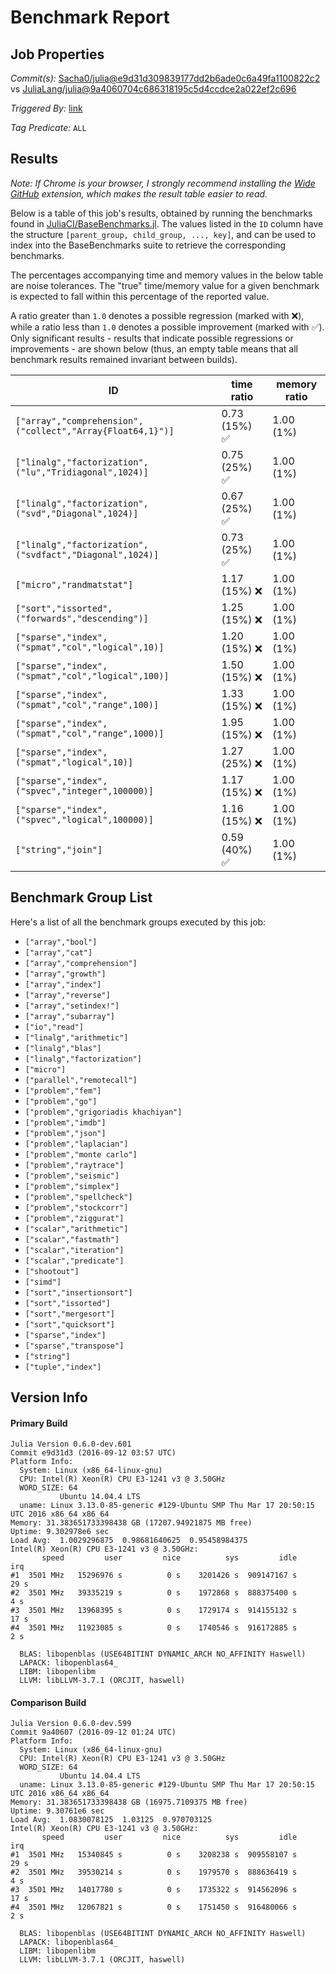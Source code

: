# Benchmark Report

## Job Properties

*Commit(s):* [Sacha0/julia@e9d31d309839177dd2b6ade0c6a49fa1100822c2](https://github.com/Sacha0/julia/commit/e9d31d309839177dd2b6ade0c6a49fa1100822c2) vs [JuliaLang/julia@9a4060704c686318195c5d4ccdce2a022ef2c696](https://github.com/JuliaLang/julia/commit/9a4060704c686318195c5d4ccdce2a022ef2c696)

*Triggered By:* [link](https://github.com/JuliaLang/julia/pull/17900#issuecomment-246238159)

*Tag Predicate:* `ALL`

## Results

*Note: If Chrome is your browser, I strongly recommend installing the [Wide GitHub](https://chrome.google.com/webstore/detail/wide-github/kaalofacklcidaampbokdplbklpeldpj?hl=en)
extension, which makes the result table easier to read.*

Below is a table of this job's results, obtained by running the benchmarks found in
[JuliaCI/BaseBenchmarks.jl](https://github.com/JuliaCI/BaseBenchmarks.jl). The values
listed in the `ID` column have the structure `[parent_group, child_group, ..., key]`,
and can be used to index into the BaseBenchmarks suite to retrieve the corresponding
benchmarks.

The percentages accompanying time and memory values in the below table are noise tolerances. The "true"
time/memory value for a given benchmark is expected to fall within this percentage of the reported value.

A ratio greater than `1.0` denotes a possible regression (marked with :x:), while a ratio less
than `1.0` denotes a possible improvement (marked with :white_check_mark:). Only significant results - results
that indicate possible regressions or improvements - are shown below (thus, an empty table means that all
benchmark results remained invariant between builds).

| ID | time ratio | memory ratio |
|----|------------|--------------|
| `["array","comprehension",("collect","Array{Float64,1}")]` | 0.73 (15%) :white_check_mark: | 1.00 (1%)  |
| `["linalg","factorization",("lu","Tridiagonal",1024)]` | 0.75 (25%) :white_check_mark: | 1.00 (1%)  |
| `["linalg","factorization",("svd","Diagonal",1024)]` | 0.67 (25%) :white_check_mark: | 1.00 (1%)  |
| `["linalg","factorization",("svdfact","Diagonal",1024)]` | 0.73 (25%) :white_check_mark: | 1.00 (1%)  |
| `["micro","randmatstat"]` | 1.17 (15%) :x: | 1.00 (1%)  |
| `["sort","issorted",("forwards","descending")]` | 1.25 (15%) :x: | 1.00 (1%)  |
| `["sparse","index",("spmat","col","logical",10)]` | 1.20 (15%) :x: | 1.00 (1%)  |
| `["sparse","index",("spmat","col","logical",100)]` | 1.50 (15%) :x: | 1.00 (1%)  |
| `["sparse","index",("spmat","col","range",100)]` | 1.33 (15%) :x: | 1.00 (1%)  |
| `["sparse","index",("spmat","col","range",1000)]` | 1.95 (15%) :x: | 1.00 (1%)  |
| `["sparse","index",("spmat","logical",10)]` | 1.27 (25%) :x: | 1.00 (1%)  |
| `["sparse","index",("spvec","integer",100000)]` | 1.17 (15%) :x: | 1.00 (1%)  |
| `["sparse","index",("spvec","logical",100000)]` | 1.16 (15%) :x: | 1.00 (1%)  |
| `["string","join"]` | 0.59 (40%) :white_check_mark: | 1.00 (1%)  |

## Benchmark Group List

Here's a list of all the benchmark groups executed by this job:

- `["array","bool"]`
- `["array","cat"]`
- `["array","comprehension"]`
- `["array","growth"]`
- `["array","index"]`
- `["array","reverse"]`
- `["array","setindex!"]`
- `["array","subarray"]`
- `["io","read"]`
- `["linalg","arithmetic"]`
- `["linalg","blas"]`
- `["linalg","factorization"]`
- `["micro"]`
- `["parallel","remotecall"]`
- `["problem","fem"]`
- `["problem","go"]`
- `["problem","grigoriadis khachiyan"]`
- `["problem","imdb"]`
- `["problem","json"]`
- `["problem","laplacian"]`
- `["problem","monte carlo"]`
- `["problem","raytrace"]`
- `["problem","seismic"]`
- `["problem","simplex"]`
- `["problem","spellcheck"]`
- `["problem","stockcorr"]`
- `["problem","ziggurat"]`
- `["scalar","arithmetic"]`
- `["scalar","fastmath"]`
- `["scalar","iteration"]`
- `["scalar","predicate"]`
- `["shootout"]`
- `["simd"]`
- `["sort","insertionsort"]`
- `["sort","issorted"]`
- `["sort","mergesort"]`
- `["sort","quicksort"]`
- `["sparse","index"]`
- `["sparse","transpose"]`
- `["string"]`
- `["tuple","index"]`

## Version Info

#### Primary Build

```
Julia Version 0.6.0-dev.601
Commit e9d31d3 (2016-09-12 03:57 UTC)
Platform Info:
  System: Linux (x86_64-linux-gnu)
  CPU: Intel(R) Xeon(R) CPU E3-1241 v3 @ 3.50GHz
  WORD_SIZE: 64
           Ubuntu 14.04.4 LTS
  uname: Linux 3.13.0-85-generic #129-Ubuntu SMP Thu Mar 17 20:50:15 UTC 2016 x86_64 x86_64
Memory: 31.383651733398438 GB (17207.94921875 MB free)
Uptime: 9.302978e6 sec
Load Avg:  1.0029296875  0.98681640625  0.95458984375
Intel(R) Xeon(R) CPU E3-1241 v3 @ 3.50GHz: 
       speed         user         nice          sys         idle          irq
#1  3501 MHz   15296976 s          0 s    3201426 s  909147167 s         29 s
#2  3501 MHz   39335219 s          0 s    1972868 s  888375400 s          4 s
#3  3501 MHz   13968395 s          0 s    1729174 s  914155132 s         17 s
#4  3501 MHz   11923085 s          0 s    1740546 s  916172885 s          2 s

  BLAS: libopenblas (USE64BITINT DYNAMIC_ARCH NO_AFFINITY Haswell)
  LAPACK: libopenblas64_
  LIBM: libopenlibm
  LLVM: libLLVM-3.7.1 (ORCJIT, haswell)

```

#### Comparison Build

```
Julia Version 0.6.0-dev.599
Commit 9a40607 (2016-09-12 01:24 UTC)
Platform Info:
  System: Linux (x86_64-linux-gnu)
  CPU: Intel(R) Xeon(R) CPU E3-1241 v3 @ 3.50GHz
  WORD_SIZE: 64
           Ubuntu 14.04.4 LTS
  uname: Linux 3.13.0-85-generic #129-Ubuntu SMP Thu Mar 17 20:50:15 UTC 2016 x86_64 x86_64
Memory: 31.383651733398438 GB (16975.7109375 MB free)
Uptime: 9.30761e6 sec
Load Avg:  1.0830078125  1.03125  0.970703125
Intel(R) Xeon(R) CPU E3-1241 v3 @ 3.50GHz: 
       speed         user         nice          sys         idle          irq
#1  3501 MHz   15340845 s          0 s    3208238 s  909558107 s         29 s
#2  3501 MHz   39530214 s          0 s    1979570 s  888636419 s          4 s
#3  3501 MHz   14017780 s          0 s    1735322 s  914562096 s         17 s
#4  3501 MHz   12067821 s          0 s    1751450 s  916480066 s          2 s

  BLAS: libopenblas (USE64BITINT DYNAMIC_ARCH NO_AFFINITY Haswell)
  LAPACK: libopenblas64_
  LIBM: libopenlibm
  LLVM: libLLVM-3.7.1 (ORCJIT, haswell)

```
